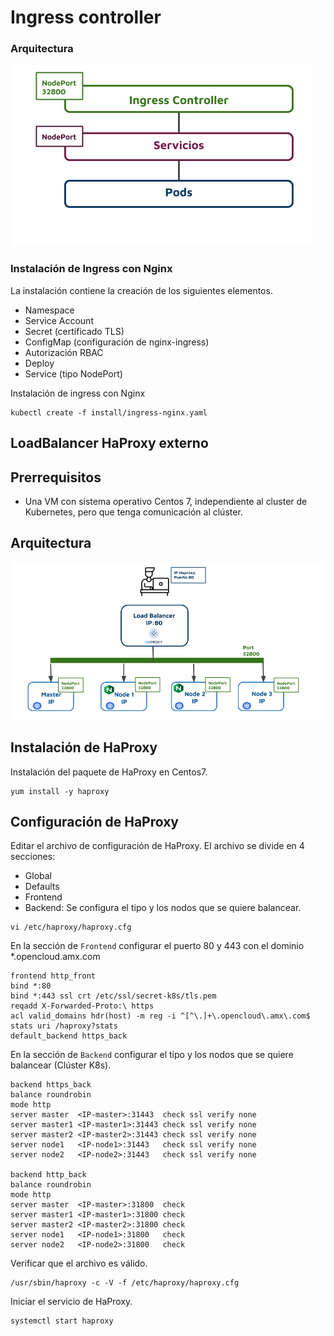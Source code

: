 # Ingress controller

### Arquitectura 

![Ingress](https://github.com/VerMunoz/OpenCloud/blob/master/images/ingres-nginx.png?raw=true)


### Instalación de Ingress con Nginx 

La instalación contiene la creación de los siguientes elementos.
- Namespace
- Service Account 
- Secret (certificado TLS)
- ConfigMap (configuración de nginx-ingress)
- Autorización RBAC
- Deploy 
- Service (tipo NodePort)

Instalación de ingress con Nginx
```
kubectl create -f install/ingress-nginx.yaml
```


## LoadBalancer HaProxy externo 
## Prerrequisitos 
- Una VM  con sistema operativo Centos 7, independiente al cluster de Kubernetes, pero que tenga comunicación al clúster. 

## Arquitectura 
![Haproxy](https://github.com/VerMunoz/OpenCloud/blob/master/images/ingres-k8s.png?raw=true)

## Instalación de HaProxy
Instalación del paquete de HaProxy en Centos7. 

```
yum install -y haproxy
```
## Configuración de HaProxy 
Editar el archivo de configuración de HaProxy. El archivo se divide en 4 secciones: 

- Global
- Defaults
- Frontend
- Backend: Se configura el tipo y los nodos que se quiere balancear. 

```
vi /etc/haproxy/haproxy.cfg
```
En la sección de ``Frontend`` configurar el puerto 80 y 443 con el dominio *.opencloud.amx.com 
```
frontend http_front
bind *:80
bind *:443 ssl crt /etc/ssl/secret-k8s/tls.pem
reqadd X-Forwarded-Proto:\ https
acl valid_domains hdr(host) -m reg -i ^[^\.]+\.opencloud\.amx\.com$
stats uri /haproxy?stats
default_backend https_back
```
En la sección de ``Backend`` configurar el tipo y los nodos que se quiere balancear (Clúster K8s).
```
backend https_back
balance roundrobin
mode http
server master  <IP-master>:31443  check ssl verify none
server master1 <IP-master1>:31443 check ssl verify none
server master2 <IP-master2>:31443 check ssl verify none
server node1   <IP-node1>:31443   check ssl verify none
server node2   <IP-node2>:31443   check ssl verify none

backend http_back
balance roundrobin
mode http
server master  <IP-master>:31800  check
server master1 <IP-master1>:31800 check
server master2 <IP-master2>:31800 check
server node1   <IP-node1>:31800   check
server node2   <IP-node2>:31800   check
```
Verificar que el archivo es válido. 
```
/usr/sbin/haproxy -c -V -f /etc/haproxy/haproxy.cfg
```
Iniciar el servicio de HaProxy.
```
systemctl start haproxy 
```